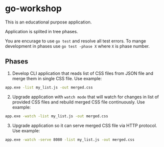# go-workshop

This is an educational purpose application.

Application is splited in tree phases.

You are encurage to use `go test` and resolve all test errors.
To mange development in phases use `go test -phase X` where `X` is phase number.

## Phases

1. Develop CLI application that reads list of CSS files from JSON file and merge them in single CSS file. Use example:

```bash
app.exe -list my_list.js -out merged.css
```

2. Upgrade application with `watch mode` that will watch for changes in list of provided CSS files and rebuild merged CSS file continuously. Use example:

```bash
app.exe -watch -list my_list.js -out merged.css
```

3. Upgrade application so it can serve merged CSS file via HTTP protocol. Use example:

```bash
app.exe -watch -serve 8080 -list my_list.js -out merged.css
```
